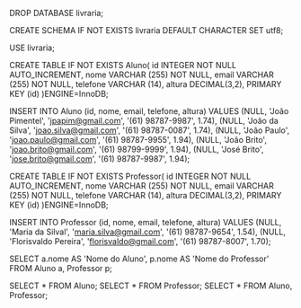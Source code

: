DROP DATABASE livraria;

CREATE SCHEMA IF NOT EXISTS livraria DEFAULT CHARACTER SET utf8;

USE livraria;

CREATE TABLE IF NOT EXISTS Aluno(
id INTEGER NOT NULL AUTO_INCREMENT,
nome VARCHAR (255) NOT NULL,
email VARCHAR (255) NOT NULL,
telefone VARCHAR (14),
altura DECIMAL(3,2),
PRIMARY KEY (id)
)ENGINE=InnoDB;

INSERT INTO Aluno (id, nome, email, telefone, altura)
VALUES 
(NULL, 'João Pimentel', 'jpapim@gmail.com', '(61) 98787-9987', 1.74),
(NULL, 'João da Silva', 'joao.silva@gmail.com', '(61) 98787-0087', 1.74),
(NULL, 'João Paulo', 'joao.paulo@gmail.com', '(61) 98787-9955', 1.94),
(NULL, 'João Brito', 'joao.brito@gmail.com', '(61) 98799-9999', 1.94),
(NULL, 'José Brito', 'jose.brito@gmail.com', '(61) 98787-9987', 1.94);

CREATE TABLE IF NOT EXISTS Professor(
id INTEGER NOT NULL AUTO_INCREMENT,
nome VARCHAR (255) NOT NULL,
email VARCHAR (255) NOT NULL,
telefone VARCHAR (14),
altura DECIMAL(3,2),
PRIMARY KEY (id)
)ENGINE=InnoDB;

INSERT INTO Professor (id, nome, email, telefone, altura)
VALUES 
(NULL, 'Maria da Silval', 'maria.silva@gmail.com', '(61) 98787-9654', 1.54),
(NULL, 'Florisvaldo Pereira', 'florisvaldo@gmail.com', '(61) 98787-8007', 1.70);

SELECT a.nome AS 'Nome do Aluno',
p.nome AS 'Nome do Professor'
FROM Aluno a, Professor p;

SELECT * FROM Aluno;
SELECT * FROM Professor;
SELECT * FROM Aluno, Professor;








